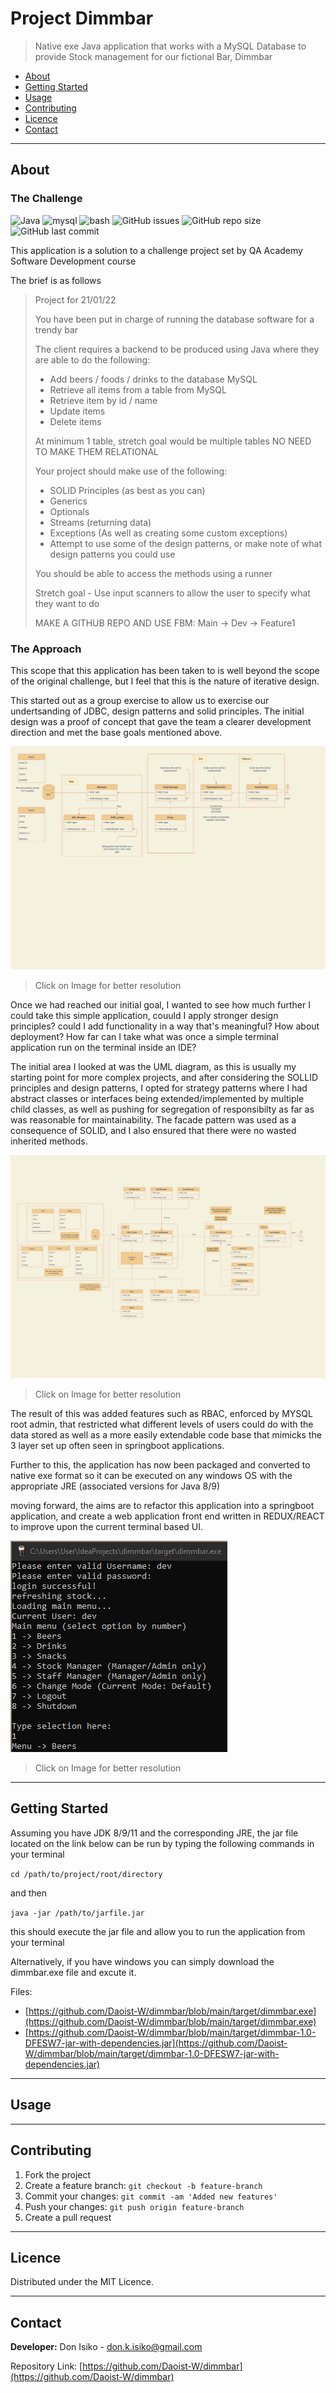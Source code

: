 # Project Dimmbar
> Native exe Java application that works with a MySQL Database to provide Stock management for our fictional Bar, Dimmbar

- [About](#about)
- [Getting Started](#getting-started)
- [Usage](#usage)
- [Contributing](#contributing)
- [Licence](#Licence)
- [Contact](#contact)

---

## About

### The Challenge

![Java](https://img.shields.io/badge/-java-blue)
![mysql](https://img.shields.io/badge/-sql-yellow)
![bash](https://img.shields.io/badge/-bash-black)
![GitHub issues](https://img.shields.io/github/issues/Daoist-W/dimmbar)
![GitHub repo size](https://img.shields.io/github/repo-size/Daoist-W/dimmbar)
![GitHub last commit](https://img.shields.io/github/last-commit/Daoist-W/dimmbar)

This application is a solution to a challenge project set by QA Academy Software Development course

The brief is as follows

> Project for 21/01/22
>
> You have been put in charge of running the database software for a trendy bar
>
> The client requires a backend to be produced using Java where they are able to do the following:
>
> - Add beers / foods / drinks to the database MySQL
> - Retrieve all items from a table from MySQL
> - Retrieve item by id / name
> - Update items
> - Delete items
>
> At minimum 1 table, stretch goal would be multiple tables NO NEED TO MAKE THEM RELATIONAL
>
> Your project should make use of the following:
> - SOLID Principles (as best as you can)
> - Generics
> - Optionals
> - Streams (returning data)
> - Exceptions (As well as creating some custom exceptions)
> - Attempt to use some of the design patterns, or make note of what design patterns you could use
>
> You should be able to access the methods using a runner
>
> Stretch goal - Use input scanners to allow the user to specify what they want to do
>
> MAKE A GITHUB REPO AND USE FBM:
> Main -> Dev -> Feature1


### The Approach

This scope that this application has been taken to is well beyond the scope of the original challenge, but I feel that this is the nature of iterative design.

This started out as a group exercise to allow us to exercise our undertsanding of JDBC, design patterns and solid principles. The initial design was a proof of concept 
that gave the team a clearer development direction and met the base goals mentioned above.

![alt text](https://github.com/Daoist-W/dimmbar/blob/main/documents/images/0001.jpg "Initial UML For project")
> Click on Image for better resolution


Once we had reached our initial goal, I wanted to see how much further I could take this simple application, couuld I apply stronger design principles? could I add
functionality in a way that's meaningful? How about deployment? How far can I take what was once a simple terminal application run on the terminal inside an IDE?

The initial area I looked at was the UML diagram, as this is usually my starting point for more complex projects, and after considering the SOLLID principles and design
patterns, I opted for strategy patterns where I had abstract classes or interfaces being extended/implemented by multiple child classes, as well as pushing for segregation
of responsibilty as far as was reasonable for maintainability. The facade pattern was used as a consequence of SOLID, and I also ensured that there were no wasted inherited methods.

![alt text](https://github.com/Daoist-W/dimmbar/blob/main/documents/images/0002.jpg "Updated UML For project")
> Click on Image for better resolution

The result of this was added features such as RBAC, enforced by MYSQL root admin, that restricted what different levels of users could do with the data stored
as well as a more easily extendable code base that mimicks the 3 layer set up often seen in springboot applications.

Further to this, the application has now been packaged and converted to native exe format so it can be executed on any windows OS with the appropriate JRE (associated 
versions for Java 8/9)

moving forward, the aims are to refactor this application into a springboot application, and create a web application front end written in REDUX/REACT to improve upon 
the current terminal based UI.

![alt text](https://github.com/Daoist-W/dimmbar/blob/main/documents/images/Login-screenshot.PNG "screen grab of application terminal based ui")
> Click on Image for better resolution

---

## Getting Started

Assuming you have JDK 8/9/11 and the corresponding JRE, the jar file located on the link below can be run by typing the following commands in your terminal

`cd /path/to/project/root/directory`

and then

`java -jar /path/to/jarfile.jar`

this should execute the jar file and allow you to run the application from your terminal

Alternatively, if you have windows you can simply download the dimmbar.exe file and excute it.

Files:
-  [https://github.com/Daoist-W/dimmbar/blob/main/target/dimmbar.exe](https://github.com/Daoist-W/dimmbar/blob/main/target/dimmbar.exe)
-  [https://github.com/Daoist-W/dimmbar/blob/main/target/dimmbar-1.0-DFESW7-jar-with-dependencies.jar](https://github.com/Daoist-W/dimmbar/blob/main/target/dimmbar-1.0-DFESW7-jar-with-dependencies.jar)


---

## Usage




---

## Contributing

1. Fork the project
2. Create a feature branch: `git checkout -b feature-branch`
3. Commit your changes: `git commit -am 'Added new features'`
4. Push your changes: `git push origin feature-branch`
5. Create a pull request

---

## Licence

Distributed under the MIT Licence.

---

## Contact

**Developer:** Don Isiko - don.k.isiko@gmail.com

Repository Link: [https://github.com/Daoist-W/dimmbar](https://github.com/Daoist-W/dimmbar)
